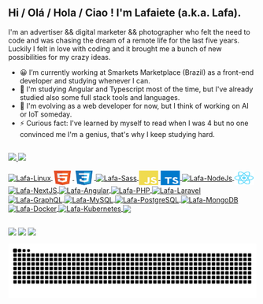 ## Hi / Olá / Hola / Ciao ! I'm Lafaiete (a.k.a. Lafa).
  
I'm an advertiser && digital marketer && photographer who felt the need to code and was chasing the dream of a remote life for the last five years.
Luckily I felt in love with coding and it brought me a bunch of new possibilities for my crazy ideas.

- 😀 I’m currently working at Smarkets Marketplace (Brazil) as a front-end developer and studying whenever I can.
- 🌱 I'm studying Angular and Typescript most of the time, but I've already studied also some full stack tools and languages.
- 👯 I'm evolving as a web developer for now, but I think of working on AI or IoT someday.
- ⚡ Curious fact: I've learned by myself to read when I was 4 but no one convinced me I'm a genius, that's why I keep studying hard.

##

<div align="left">
  <a href="https://github.com/lafadovale">
  <img height="180em" src="https://github-readme-stats.vercel.app/api?username=lafadovale&show_icons=true&theme=highcontrast&include_all_commits=true&count_private=true"/>
  <img height="180em" src="https://github-readme-stats.vercel.app/api/top-langs/?username=lafadovale&layout=compact&langs_count=7&theme=highcontrast"/>
</div>
<div style="display: inline_block" align="left"><br>
  <img align="center" alt="Lafa-Linux" height="30" width="40" src="https://cdn.jsdelivr.net/gh/devicons/devicon/icons/linux/linux-original.svg">
  <img align="center" alt="Lafa-HTML" height="30" width="40" src="https://raw.githubusercontent.com/devicons/devicon/master/icons/html5/html5-original.svg">
  <img align="center" alt="Lafa-CSS" height="30" width="40" src="https://raw.githubusercontent.com/devicons/devicon/master/icons/css3/css3-original.svg">
  <img align="center" alt="Lafa-Sass" height="30" width="40" src="https://cdn.jsdelivr.net/gh/devicons/devicon/icons/sass/sass-original.svg">
  <img align="center" alt="Lafa-Js" height="30" width="40" src="https://raw.githubusercontent.com/devicons/devicon/master/icons/javascript/javascript-plain.svg">
  <img align="center" alt="Lafa-Ts" height="30" width="40" src="https://raw.githubusercontent.com/devicons/devicon/master/icons/typescript/typescript-plain.svg">
  <img align="center" alt="Lafa-NodeJs" height="30" width="40" src="https://cdn.jsdelivr.net/gh/devicons/devicon/icons/nodejs/nodejs-original.svg">
  <img align="center" alt="Lafa-React" height="30" width="40" src="https://raw.githubusercontent.com/devicons/devicon/master/icons/react/react-original.svg">
  <img align="center" alt="Lafa-NextJS" height="30" width="40" src="https://cdn.jsdelivr.net/gh/devicons/devicon/icons/nextjs/nextjs-original-wordmark.svg">
  <img align="center" alt="Lafa-Angular" height="30" width="40" src="https://cdn.jsdelivr.net/gh/devicons/devicon/icons/angularjs/angularjs-original.svg" />
  <img align="center" alt="Lafa-PHP" height="30" width="30" src="https://user-images.githubusercontent.com/71189476/132200439-b068fae0-508e-425a-ac91-98c49c400d9b.png">
  <img align="center" alt="Lafa-Laravel" height="30" width="40" src="https://cdn.jsdelivr.net/gh/devicons/devicon/icons/laravel/laravel-plain.svg">
  <img align="center" alt="Lafa-GraphQL" height="30" width="40" src="https://cdn.jsdelivr.net/gh/devicons/devicon/icons/graphql/graphql-plain.svg">
  <img align="center" alt="Lafa-MySQL" height="30" width="40" src="https://cdn.jsdelivr.net/gh/devicons/devicon/icons/mysql/mysql-original-wordmark.svg">
  <img align="center" alt="Lafa-PostgreSQL" height="30" width="40" src="https://cdn.jsdelivr.net/gh/devicons/devicon/icons/postgresql/postgresql-original.svg">
  <img align="center" alt="Lafa-MongoDB" height="30" width="40" src="https://cdn.jsdelivr.net/gh/devicons/devicon/icons/mongodb/mongodb-original.svg">
  <img align="center" alt="Lafa-Docker" height="30" width="40" src="https://cdn.jsdelivr.net/gh/devicons/devicon/icons/docker/docker-original.svg">
  <img align="center" alt="Lafa-Kubernetes" height="30" width="40" src="https://cdn.jsdelivr.net/gh/devicons/devicon/icons/kubernetes/kubernetes-plain.svg">
  <img width="70px" align="center" src="https://c.tenor.com/NHZI7sPU5gQAAAAi/thisisfinland-finland.gif">
</div>
  
  
##
<div align="left"> 
  <a href="mailto:lafa.vale@gmail.com"><img src="https://img.shields.io/badge/-Gmail-%23333?style=for-the-badge&logo=gmail&logoColor=white" target="_blank"></a>
  <a href="https://www.linkedin.com/in/lafadovale" target="_blank"><img src="https://img.shields.io/badge/-LinkedIn-%230077B5?style=for-the-badge&logo=linkedin&logoColor=white" target="_blank"></a>
  <a href="https://t.me/Lafa79"><img src="https://img.shields.io/badge/Telegram-2CA5E0?style=for-the-badge&logo=telegram&logoColor=white" target="_blank"></a>
</div>
  

![Snake animation](https://github.com/lafadovale/lafadovale/blob/output/github-contribution-grid-snake.svg) 

